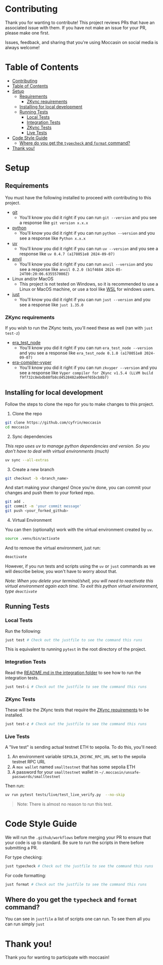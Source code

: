 # Contributing

Thank you for wanting to contribute! This project reviews PRs that have an associated issue with 
them. If you have not make an issue for your PR, please make one first. 

Issues, feedback, and sharing that you're using Moccasin on social media is always welcome!

# Table of Contents

- [Contributing](#contributing)
- [Table of Contents](#table-of-contents)
- [Setup](#setup)
  - [Requirements](#requirements)
    - [ZKync requirements](#zkync-requirements)
  - [Installing for local development](#installing-for-local-development)
  - [Running Tests](#running-tests)
    - [Local Tests](#local-tests)
    - [Integration Tests](#integration-tests)
    - [ZKync Tests](#zkync-tests)
    - [Live Tests](#live-tests)
- [Code Style Guide](#code-style-guide)
  - [Where do you get the `typecheck` and `format` command?](#where-do-you-get-the-typecheck-and-format-command)
- [Thank you!](#thank-you)

# Setup

## Requirements

You must have the following installed to proceed with contributing to this project. 

- [git](https://git-scm.com/book/en/v2/Getting-Started-Installing-Git)
  - You'll know you did it right if you can run `git --version` and you see a response like `git version x.x.x`
- [python](https://www.python.org/downloads/)
  - You'll know you did it right if you can run `python --version` and you see a response like `Python x.x.x`
- [uv](https://docs.astral.sh/uv/getting-started/installation/)
  - You'll know you did it right if you can run `uv --version` and you see a response like `uv 0.4.7 (a178051e8 2024-09-07)`
- [anvil](https://book.getfoundry.sh/reference/anvil/)
  - You'll know you did it right if you can run `anvil --version` and you see a response like `anvil 0.2.0 (b1f4684 2024-05-24T00:20:06.635557000Z)`
- Linux and/or MacOS
  - This project is not tested on Windows, so it is recommended to use a Linux or MacOS machine, or use a tool like [WSL](https://learn.microsoft.com/en-us/windows/wsl/install) for windows users.
- [just](https://github.com/casey/just)
  - You'll know you did it right if you can run `just --version` and you see a response like `just 1.35.0`

### ZKync requirements
If you wish to run the ZKync tests, you'll need these as well (ran with `just test-z`)

- [era_test_node](https://github.com/matter-labs/era-test-node)
  - You'll know you did it right if you can run `era_test_node --version` and you see a response like `era_test_node 0.1.0 (a178051e8 2024-09-07)`
- [era-compiler-vyper](https://github.com/matter-labs/era-compiler-vyper)
  - You'll know you did it right if you can run `zkvyper --version` and you see a response like `Vyper compiler for ZKync v1.5.4 (LLVM build f9f732c8ebdb88fb8cd4528482a00e4f65bcb8b7)`

## Installing for local development 

Follow the steps to clone the repo for you to make changes to this project.

1. Clone the repo

```bash
git clone https://github.com/cyfrin/moccasin
cd moccasin
```

2. Sync dependencies

*This repo uses uv to manage python dependencies and version. So you don't have to deal with virtual environments (much)*

```bash
uv sync --all-extras
```

3. Create a new branch

```bash
git checkout -b <branch_name>
```

And start making your changes! Once you're done, you can commit your changes and push them to your forked repo.

```bash
git add .
git commit -m 'your commit message'
git push <your_forked_github>
```

4. Virtual Environment

You can then (optionally) work with the virtual environment created by `uv`.

```bash
source .venv/bin/activate
```

And to remove the virtual environment, just run:
```bash
deactivate
```

However, if you run tests and scripts using the `uv` or `just` commands as we will describe below, you won't have to worry about that. 

*Note: When you delete your terminal/shell, you will need to reactivate this virtual environment again each time. To exit this python virtual environment, type `deactivate`*

## Running Tests

### Local Tests

Run the following:

```bash
just test # Check out the justfile to see the command this runs
```
This is equivalent to running `pytest` in the root directory of the project.

### Integration Tests

Read the [README.md in the integration folder](./tests/integration/README.md) to see how to run the integration tests.

```bash
just test-i # Check out the justfile to see the command this runs
```

### ZKync Tests

These will be the ZKync tests that require the [ZKync requirements](#ZKync-requirements) to be installed. 

```bash
just test-z # Check out the justfile to see the command this runs
```

### Live Tests

A "live test" is sending actual testnet ETH to sepolia. To do this, you'll need:
1. An environment variable `SEPOLIA_ZKSYNC_RPC_URL` set to the sepolia testnet RPC URL
2. A `mox wallet` named `smalltestnet` that has some sepolia ETH
3. A password for your `smalltestnet` wallet in `~/.moccasin/unsafe-passwords/smalltestnet`

Then run:

```bash
uv run pytest tests/live/test_live_verify.py  --no-skip
```

> Note: There is almost no reason to run this test.

# Code Style Guide

We will run the `.github/workflows` before merging your PR to ensure that your code is up to standard. Be sure to run the scripts in there before submitting a PR.

For type checking:

```bash
just typecheck # Check out the justfile to see the command this runs
```

For code formatting: 

```bash
just format # Check out the justfile to see the command this runs
```

## Where do you get the `typecheck` and `format` command?

You can see in `justfile` a list of scripts one can run. To see them all you can run simply `just`

# Thank you!

Thank you for wanting to participate with moccasin!
